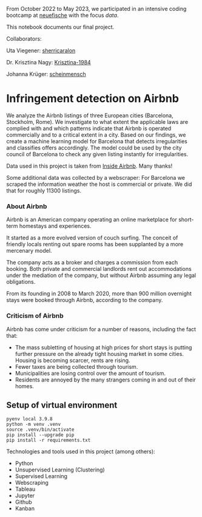 From October 2022 to May 2023, we participated in an intensive coding bootcamp at [neuefische](https://github.com/neuefische) with the focus *data*.

This notebook documents our final project.

Collaborators:

Uta Viegener: [sherricaralon](https://github.com/sherricaralon)

Dr. Krisztina Nagy: [Krisztina-1984](https://github.com/krisztina-1984)

Johanna Krüger: [scheinmensch](https://github.com/scheinmensch)


# Infringement detection on Airbnb

We analyze the Airbnb listings of three European cities (Barcelona, Stockholm, Rome). We investigate to what extent the applicable laws are complied with and which patterns indicate that Airbnb is operated commercially and to a critical extent in a city. Based on our findings, we create a machine learning model for Barcelona that detects irregularities and classifies offers accordingly. The model could be used by the city council of Barcelona to check any given listing instantly for irregularities.

Data used in this project is taken from [Inside Airbnb](http://insideairbnb.com/get-the-data). Many thanks!

Some additional data was collected by a webscraper: For Barcelona we scraped the information weather the host is commercial or private. We did that for roughly 11300 listings.

### About Airbnb

Airbnb is an American company operating an online marketplace for short-term homestays and experiences. 

It started as a more evolved version of couch surfing.
The conceit of friendly locals renting out spare rooms has been supplanted by a more mercenary model.

The company acts as a broker and charges a commission from each booking. Both private and commercial landlords rent out accommodations under the mediation of the company, but without Airbnb assuming any legal obligations. 

From its founding in 2008 to March 2020, more than 900 million overnight stays were booked through Airbnb, according to the company.

### Criticism of Airbnb

Airbnb has come under criticism for a number of reasons, including the fact that:
- The mass subletting of housing at high prices for short stays is putting further pressure on the already tight housing market in some cities. Housing is becoming scarcer, rents are rising.
- Fewer taxes are being collected through tourism.
- Municipalities are losing control over the amount of tourism. 
- Residents are annoyed by the many strangers coming in and out of their homes. 

## Setup of virtual environment

```
pyenv local 3.9.8
python -m venv .venv
source .venv/bin/activate
pip install --upgrade pip
pip install -r requirements.txt
```
Technologies and tools used in this project (among others):
- Python
- Unsupervised Learning (Clustering)
- Supervised Learning
- Webscraping
- Tableau
- Jupyter
- Github
- Kanban
